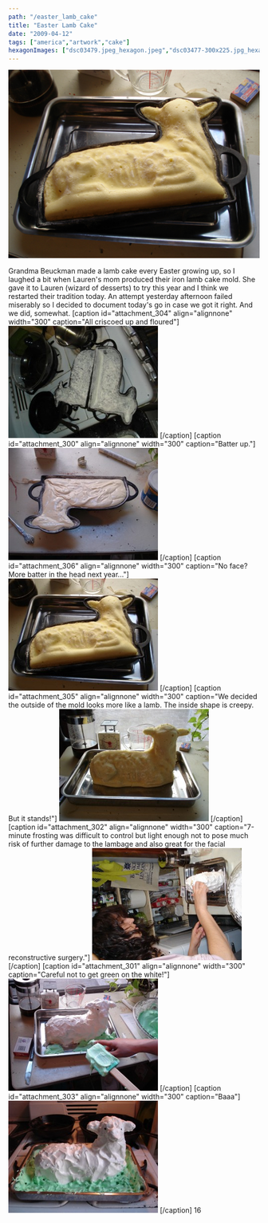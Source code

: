 ```yaml
---
path: "/easter_lamb_cake"
title: "Easter Lamb Cake"
date: "2009-04-12"
tags: ["america","artwork","cake"]
hexagonImages: ["dsc03479.jpeg_hexagon.jpeg","dsc03477-300x225.jpg_hexagon.jpeg","dsc03478-300x225.jpg_hexagon.jpeg","dsc03479-300x225.jpg_hexagon.jpeg","dsc03480-300x225.jpg_hexagon.jpeg","dsc03481-300x225.jpg_hexagon.jpeg","dsc03482-300x225.jpg_hexagon.jpeg","dsc03484-300x225.jpg_hexagon.jpeg","dsc03477.jpg_hexagon.jpeg","dsc03478.jpg_hexagon.jpeg","dsc03479.jpg_hexagon.jpeg","dsc03480.jpg_hexagon.jpeg","dsc03481.jpg_hexagon.jpeg","dsc03482.jpg_hexagon.jpeg","dsc03484.jpg_hexagon.jpeg"]
---
```


 [![](dsc03479.jpeg)](dsc03479.jpeg)

Grandma Beuckman made a lamb cake every Easter growing up, so I laughed a bit when Lauren's mom produced their iron lamb cake mold. She gave it to Lauren (wizard of desserts) to try this year and I think we restarted their tradition today. An attempt yesterday afternoon failed miserably so I decided to document today's go in case we got it right. And we did, somewhat. \[caption id="attachment\_304" align="alignnone" width="300" caption="All criscoed up and floured"\] [![All criscoed up and floured](dsc03477-300x225.jpg "dsc03477")](dsc03477.jpg) \[/caption\] \[caption id="attachment\_300" align="alignnone" width="300" caption="Batter up."\] [![Batter up.](dsc03478-300x225.jpg "dsc03478")](dsc03478.jpg) \[/caption\] \[caption id="attachment\_306" align="alignnone" width="300" caption="No face? More batter in the head next year..."\] [![No face?  More batter in the head next year...](dsc03479-300x225.jpg "dsc03479")](dsc03479.jpg) \[/caption\] \[caption id="attachment\_305" align="alignnone" width="300" caption="We decided the outside of the mold looks more like a lamb. The inside shape is creepy. But it stands!"\] [![We decided the outside of the mold looks more like a lamb.  The inside shape is creepy.  But it stands!](dsc03480-300x225.jpg "dsc03480")](dsc03480.jpg) \[/caption\] \[caption id="attachment\_302" align="alignnone" width="300" caption="7-minute frosting was difficult to control but light enough not to pose much risk of further damage to the lambage and also great for the facial reconstructive surgery."\] [![7-minute frosting was difficult to control but light enough not to pose much risk of further damage to the lambage and also great for the facial reconstructive surgery.  Two ear toothpicks and a neck skewer = so necessary.](dsc03481-300x225.jpg "dsc03481")](dsc03481.jpg) \[/caption\] \[caption id="attachment\_301" align="alignnone" width="300" caption="Careful not to get green on the white!"\] [![Careful not to get green on the white!](dsc03482-300x225.jpg "dsc03482")](dsc03482.jpg) \[/caption\] \[caption id="attachment\_303" align="alignnone" width="300" caption="Baaa"\] [![Baaa](dsc03484-300x225.jpg "dsc03484")](dsc03484.jpg) \[/caption\] 16 
  <!---
  <div class="field field-type-filefield field-field-images" xmlns="http://www.w3.org/1999/xhtml">
      
    <div class="field-items">
            <div class="field-item odd">
                    <a href="http://www.beigerecords.com/joe-old/sites/default/files/dsc03479.jpeg" class="imagecache imagecache-square_thumbnail imagecache-imagelink imagecache-square_thumbnail_imagelink"><img src="http://www.beigerecords.com/joe-old/sites/default/files/imagecache/square_thumbnail/dsc03479.jpeg" alt="" title="" width="300" height="300" class="imagecache imagecache-square_thumbnail"/></a>        </div>
        </div>
</div> 
Grandma Beuckman made a lamb cake every Easter growing up, so I laughed a bit when Lauren's mom produced their iron lamb cake mold.  She gave it to Lauren (wizard of desserts) to try this year and I think we restarted their tradition today.  An attempt yesterday afternoon failed miserably so I decided to document today's go in case we got it right.  And we did, somewhat.

[caption id="attachment_304" align="alignnone" width="300" caption="All criscoed up and floured"] <a href="http://www.beigerecords.com/joe/wp-content/uploads/2009/04/dsc03477.jpg" xmlns="http://www.w3.org/1999/xhtml"><img src="/joe/newdrupal/sites/default/files/images/dsc03477-300x225.jpg" alt="All criscoed up and floured" title="dsc03477" width="300" height="225" class="size-medium wp-image-304"/></a> [/caption]

[caption id="attachment_300" align="alignnone" width="300" caption="Batter up."] <a href="http://www.beigerecords.com/joe/wp-content/uploads/2009/04/dsc03478.jpg" xmlns="http://www.w3.org/1999/xhtml"><img src="/joe/newdrupal/sites/default/files/images/dsc03478-300x225.jpg" alt="Batter up." title="dsc03478" width="300" height="225" class="size-medium wp-image-300"/></a> [/caption]

[caption id="attachment_306" align="alignnone" width="300" caption="No face?  More batter in the head next year..."] <a href="http://www.beigerecords.com/joe/wp-content/uploads/2009/04/dsc03479.jpg" xmlns="http://www.w3.org/1999/xhtml"><img src="/joe/newdrupal/sites/default/files/images/dsc03479-300x225.jpg" alt="No face?  More batter in the head next year..." title="dsc03479" width="300" height="225" class="size-medium wp-image-306"/></a> [/caption]

[caption id="attachment_305" align="alignnone" width="300" caption="We decided the outside of the mold looks more like a lamb.  The inside shape is creepy.  But it stands!"] <a href="http://www.beigerecords.com/joe/wp-content/uploads/2009/04/dsc03480.jpg" xmlns="http://www.w3.org/1999/xhtml"><img src="/joe/newdrupal/sites/default/files/images/dsc03480-300x225.jpg" alt="We decided the outside of the mold looks more like a lamb.  The inside shape is creepy.  But it stands!" title="dsc03480" width="300" height="225" class="size-medium wp-image-305"/></a> [/caption]

[caption id="attachment_302" align="alignnone" width="300" caption="7-minute frosting was difficult to control but light enough not to pose much risk of further damage to the lambage and also great for the facial reconstructive surgery."] <a href="http://www.beigerecords.com/joe/wp-content/uploads/2009/04/dsc03481.jpg" xmlns="http://www.w3.org/1999/xhtml"><img src="/joe/newdrupal/sites/default/files/images/dsc03481-300x225.jpg" alt="7-minute frosting was difficult to control but light enough not to pose much risk of further damage to the lambage and also great for the facial reconstructive surgery.  Two ear toothpicks and a neck skewer = so necessary." title="dsc03481" width="300" height="225" class="size-medium wp-image-302"/></a> [/caption]

[caption id="attachment_301" align="alignnone" width="300" caption="Careful not to get green on the white!"] <a href="http://www.beigerecords.com/joe/wp-content/uploads/2009/04/dsc03482.jpg" xmlns="http://www.w3.org/1999/xhtml"><img src="/joe/newdrupal/sites/default/files/images/dsc03482-300x225.jpg" alt="Careful not to get green on the white!" title="dsc03482" width="300" height="225" class="size-medium wp-image-301"/></a> [/caption]

[caption id="attachment_303" align="alignnone" width="300" caption="Baaa"] <a href="http://www.beigerecords.com/joe/wp-content/uploads/2009/04/dsc03484.jpg" xmlns="http://www.w3.org/1999/xhtml"><img src="/joe/newdrupal/sites/default/files/images/dsc03484-300x225.jpg" alt="Baaa" title="dsc03484" width="300" height="225" class="size-medium wp-image-303"/></a> [/caption]

 16
  --->